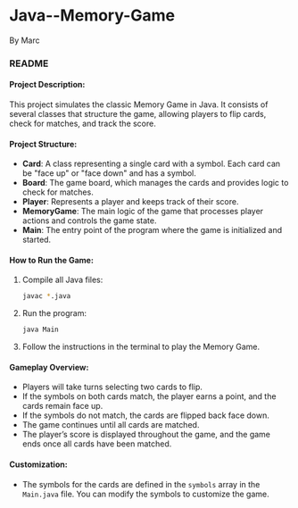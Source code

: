 # Java--Memory-Game
By Marc

### README

#### Project Description:

This project simulates the classic Memory Game in Java. It consists of several classes that structure the game, allowing players to flip cards, check for matches, and track the score.

#### Project Structure:

- **Card**: A class representing a single card with a symbol. Each card can be "face up" or "face down" and has a symbol.
- **Board**: The game board, which manages the cards and provides logic to check for matches.
- **Player**: Represents a player and keeps track of their score.
- **MemoryGame**: The main logic of the game that processes player actions and controls the game state.
- **Main**: The entry point of the program where the game is initialized and started.

#### How to Run the Game:

1. Compile all Java files:
   ```bash
   javac *.java
   ```

2. Run the program:
   ```bash
   java Main
   ```

3. Follow the instructions in the terminal to play the Memory Game.

#### Gameplay Overview:

- Players will take turns selecting two cards to flip.
- If the symbols on both cards match, the player earns a point, and the cards remain face up.
- If the symbols do not match, the cards are flipped back face down.
- The game continues until all cards are matched.
- The player’s score is displayed throughout the game, and the game ends once all cards have been matched.

#### Customization:

- The symbols for the cards are defined in the `symbols` array in the `Main.java` file. You can modify the symbols to customize the game.
